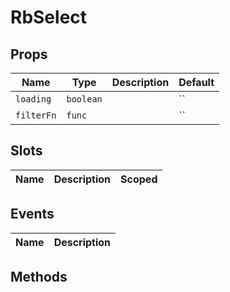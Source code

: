 # RbSelect

> 

## Props

| Name | Type | Description | Default |
| ---- | ---- | ----------- | ------- |
| `loading` | `boolean` |  | `` |
| `filterFn` | `func` |  | `` |

## Slots

| Name | Description | Scoped |
| ---- | ----------- | ------ |

## Events

| Name | Description |
| ---- | ----------- |

## Methods

